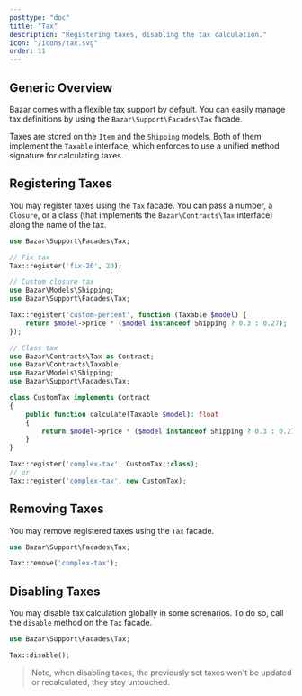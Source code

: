 ```yaml
---
posttype: "doc"
title: "Tax"
description: "Registering taxes, disabling the tax calculation."
icon: "/icons/tax.svg"
order: 11
---
```


## Generic Overview

Bazar comes with a flexible tax support by default. You can easily manage tax definitions by using the `Bazar\Support\Facades\Tax` facade.

Taxes are stored on the `Item` and the `Shipping` models. Both of them implement the `Taxable` interface, which enforces to use a unified method signature for calculating taxes.

## Registering Taxes

You may register taxes using the `Tax` facade. You can pass a number, a `Closure`, or a class (that implements the `Bazar\Contracts\Tax` interface) along the name of the tax.

```php
use Bazar\Support\Facades\Tax;

// Fix tax
Tax::register('fix-20', 20);
```

```php
// Custom closure tax
use Bazar\Models\Shipping;
use Bazar\Support\Facades\Tax;

Tax::register('custom-percent', function (Taxable $model) {
    return $model->price * ($model instanceof Shipping ? 0.3 : 0.27);
});
```

```php
// Class tax
use Bazar\Contracts\Tax as Contract;
use Bazar\Contracts\Taxable;
use Bazar\Models\Shipping;
use Bazar\Support\Facades\Tax;

class CustomTax implements Contract
{
    public function calculate(Taxable $model): float
    {
        return $model->price * ($model instanceof Shipping ? 0.3 : 0.27);
    }
}

Tax::register('complex-tax', CustomTax::class);
// or
Tax::register('complex-tax', new CustomTax);
```

## Removing Taxes

You may remove registered taxes using the `Tax` facade.

```php
use Bazar\Support\Facades\Tax;

Tax::remove('complex-tax');
```

## Disabling Taxes

You may disable tax calculation globally in some screnarios. To do so, call the `disable` method on the `Tax` facade.

```php
use Bazar\Support\Facades\Tax;

Tax::disable();
```

> Note, when disabling taxes, the previously set taxes won't be updated or recalculated, they stay untouched.
 